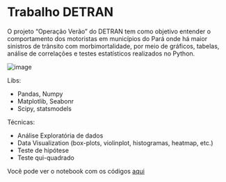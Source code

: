 # Trabalho DETRAN
 
O projeto “Operação Verão” do DETRAN tem como objetivo entender o comportamento dos motoristas em municípios do Pará onde há maior sinistros
de trânsito com morbimortalidade, por meio de gráficos, tabelas, análise de correlações e testes estatísticos realizados no Python.

![image](https://user-images.githubusercontent.com/64214285/199849737-b205df07-fadb-461a-9c12-071dfb059493.png)

Libs:
- Pandas, Numpy
- Matplotlib, Seabonr
- Scipy, statsmodels

Técnicas:
- Análise Exploratória de dados
- Data Visualization (box-plots, violinplot, histogramas, heatmap, etc.)
- Teste de hipótese
- Teste qui-quadrado

Você pode ver o notebook com os códigos <a href = "https://github.com/JulioHenri/Trabalho_DETRAN/blob/main/dataset-and-code/detran.ipynb"> aqui
